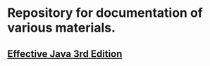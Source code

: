 # Repository for documentation of various materials. 
## [Effective Java 3rd Edition](effective-java/Effective-java.md)
